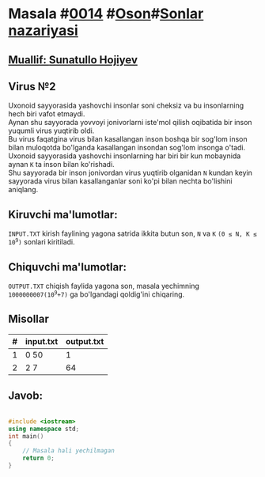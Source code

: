 
<h1>Masala #<a href="https://robocontest.uz/tasks/0014">0014</a> #<a href="https://robocontest.uz/tasks?category=1">Oson</a>#<a href="https://robocontest.uz/tasks?category=4">Sonlar nazariyasi</h1>
<h2> Muallif: <a href="https://robocontest.uz/profile/sunnat">Sunatullo Hojiyev</a></h2>
<h2>Virus №2</h2>
<p>Uxonoid sayyorasida yashovchi insonlar soni cheksiz va bu insonlarning hech biri vafot etmaydi.<br>
Aynan shu sayyorada yovvoyi jonivorlarni iste'mol qilish oqibatida bir inson yuqumli virus yuqtirib oldi.<br>
Bu virus faqatgina virus bilan kasallangan inson boshqa bir sog'lom inson bilan muloqotda bo'lganda kasallangan insondan sog'lom insonga o'tadi.<br>
Uxonoid sayyorasida yashovchi insonlarning har biri bir kun mobaynida aynan <code>K</code> ta inson bilan ko'rishadi.<br>
Shu sayyorada bir inson jonivordan virus yuqtirib olganidan <code>N</code> kundan keyin sayyorada virus bilan kasallanganlar soni ko'pi bilan nechta bo'lishini aniqlang.</p>
<h2>Kiruvchi ma'lumotlar:</h2>
<p><code>INPUT.TXT</code> kirish faylining yagona satrida ikkita butun son, <code>N</code> va <code>K</code> <code>(0 ≤ N, K ≤ 10<sup>9</sup>)</code> sonlari kiritiladi.</p>
<h2>Chiquvchi ma'lumotlar:</h2>
<p><code>OUTPUT.TXT</code> chiqish faylida yagona son, masala yechimning <code>1000000007(10<sup>9</sup>+7)</code> ga bo'lgandagi qoldig'ini chiqaring.</p>
<h2>Misollar</h2>
<table>
    <thead>
        <tr>
            <th>#</th>
            <th>input.txt</th>
            <th>output.txt</th>
        </tr>
    </thead>
    <tbody>
            <tr>
                <td>1</td>
                <td>0 50</td>
                <td>1</td>
            </tr>
            <tr>
                <td>2</td>
                <td>2 7</td>
                <td>64</td>
            </tr>
    </tbody>
</table>    
<h2>Javob:</h2>

######
```cpp
#include <iostream>
using namespace std;
int main()
{
    // Masala hali yechilmagan
    return 0;
}
```
